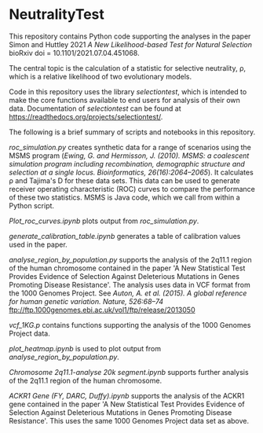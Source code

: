 # NeutralityTest
This repository contains Python code supporting the analyses in the paper Simon and Huttley 2021 *A New Likelihood-based Test for Natural Selection* bioRxiv doi = 10.1101/2021.07.04.451068.

The central topic is the calculation of a statistic for selective neutrality, &rho;, which is a relative likelihood of two evolutionary models.

Code in this repository uses the library *selectiontest*, which is intended to make the core functions available to end users for analysis of their own data. Documentation of *selectiontest* can be found at https://readthedocs.org/projects/selectiontest/.

The following is a brief summary of scripts and notebooks in this repository.

*roc_simulation.py* creates synthetic data for a range of scenarios using the MSMS program (*Ewing, G. and Hermisson, J. (2010). MSMS: a coalescent simulation program including recombination, demographic structure and selection at a single locus. Bioinformatics, 26(16):2064–2065*). It  calculates &rho; and Tajima's D for these data sets. This data can be used to generate receiver operating characteristic (ROC) curves to compare the performance of these two statistics. MSMS is Java code, which we call from within a Python script.

*Plot_roc_curves.ipynb* plots output from *roc_simulation.py*.

*generate_calibration_table.ipynb* generates a table of calibration values used in the paper.

*analyse_region_by_population.py* supports the analysis of the 2q11.1 region of the human chromosome contained in the paper 'A New Statistical Test Provides Evidence of Selection Against Deleterious Mutations in Genes Promoting Disease Resistance'. The analysis uses data in VCF format from the 1000 Genomes Project. See *Auton, A. et al. (2015). A global reference for human genetic variation. Nature, 526:68–74* ftp://ftp.1000genomes.ebi.ac.uk/vol1/ftp/release/2013050

*vcf_1KG.p* contains functions supporting the analysis of the 1000 Genomes Project data.

*plot_heatmap.ipynb* is used to plot output from *analyse_region_by_population.py*.

*Chromosome 2q11.1-analyse 20k segment.ipynb* supports further analysis of the 2q11.1 region of the human chromosome.

*ACKR1 Gene (FY, DARC, Duffy).ipynb* supports the analysis of the ACKR1 gene contained in the paper 'A New Statistical Test Provides Evidence of Selection Against Deleterious Mutations in Genes Promoting Disease Resistance'. This uses the same 1000 Genomes Project data set as above.
